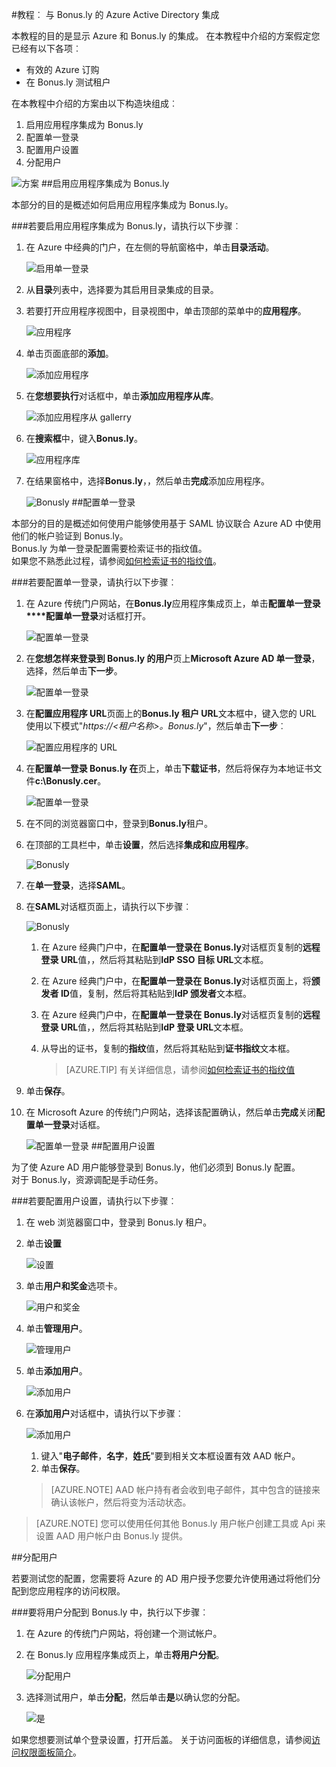 <properties 
    pageTitle="教程︰ Azure Active Directory 集成与 Bonus.ly |Microsoft Azure" 
    description="了解如何使用 Bonus.ly Azure Active Directory 以启用单一登录、 自动化资源调配，以及更多 ！" 
    services="active-directory" 
    authors="jeevansd"  
    documentationCenter="na" 
    manager="femila"/>
<tags 
    ms.service="active-directory" 
    ms.devlang="na" 
    ms.topic="article" 
    ms.tgt_pltfrm="na" 
    ms.workload="identity" 
    ms.date="09/29/2016" 
    ms.author="jeedes" />

#<a name="tutorial-azure-active-directory-integration-with-bonusly"></a>教程︰ 与 Bonus.ly 的 Azure Active Directory 集成

本教程的目的是显示 Azure 和 Bonus.ly 的集成。 在本教程中介绍的方案假定您已经有以下各项︰

-   有效的 Azure 订购
-   在 Bonus.ly 测试租户

在本教程中介绍的方案由以下构造块组成︰

1.  启用应用程序集成为 Bonus.ly
2.  配置单一登录
3.  配置用户设置
4.  分配用户

![方案](./media/active-directory-saas-bonus-tutorial/IC773679.png "方案")
##<a name="enabling-the-application-integration-for-bonusly"></a>启用应用程序集成为 Bonus.ly

本部分的目的是概述如何启用应用程序集成为 Bonus.ly。

###<a name="to-enable-the-application-integration-for-bonusly-perform-the-following-steps"></a>若要启用应用程序集成为 Bonus.ly，请执行以下步骤︰

1.  在 Azure 中经典的门户，在左侧的导航窗格中，单击**目录活动**。

    ![启用单一登录](./media/active-directory-saas-bonus-tutorial/IC773680.png "启用单一登录")

2.  从**目录**列表中，选择要为其启用目录集成的目录。

3.  若要打开应用程序视图中，目录视图中，单击顶部的菜单中的**应用程序**。

    ![应用程序](./media/active-directory-saas-bonus-tutorial/IC700994.png "应用程序")

4.  单击页面底部的**添加**。

    ![添加应用程序](./media/active-directory-saas-bonus-tutorial/IC749321.png "添加应用程序")

5.  在**您想要执行**对话框中，单击**添加应用程序从库**。

    ![添加应用程序从 gallerry](./media/active-directory-saas-bonus-tutorial/IC749322.png "添加应用程序从 gallerry")

6.  在**搜索框**中，键入**Bonus.ly**。

    ![应用程序库](./media/active-directory-saas-bonus-tutorial/IC773681.png "应用程序库")

7.  在结果窗格中，选择**Bonus.ly**，，然后单击**完成**添加应用程序。

    ![Bonusly](./media/active-directory-saas-bonus-tutorial/IC773682.png "Bonusly")
##<a name="configuring-single-sign-on"></a>配置单一登录

本部分的目的是概述如何使用户能够使用基于 SAML 协议联合 Azure AD 中使用他们的帐户验证到 Bonus.ly。  
Bonus.ly 为单一登录配置需要检索证书的指纹值。  
如果您不熟悉此过程，请参阅[如何检索证书的指纹值](http://youtu.be/YKQF266SAxI)。

###<a name="to-configure-single-sign-on-perform-the-following-steps"></a>若要配置单一登录，请执行以下步骤︰

1.  在 Azure 传统门户网站，在**Bonus.ly**应用程序集成页上，单击**配置单一登录****配置单一登录**对话框打开。

    ![配置单一登录](./media/active-directory-saas-bonus-tutorial/IC749323.png "配置单一登录")

2.  在**您想怎样来登录到 Bonus.ly 的用户**页上**Microsoft Azure AD 单一登录**，选择，然后单击**下一步**。

    ![配置单一登录](./media/active-directory-saas-bonus-tutorial/IC773683.png "配置单一登录")

3.  在**配置应用程序 URL**页面上的**Bonus.ly 租户 URL**文本框中，键入您的 URL 使用以下模式"*https://\<租户名称\>。Bonus.ly*"，然后单击**下一步**︰ 

    ![配置应用程序的 URL](./media/active-directory-saas-bonus-tutorial/IC773684.png "配置应用程序的 URL")

4.  在**配置单一登录 Bonus.ly 在**页上，单击**下载证书**，然后将保存为本地证书文件**c:\\Bonusly.cer**。

    ![配置单一登录](./media/active-directory-saas-bonus-tutorial/IC773685.png "配置单一登录")

5.  在不同的浏览器窗口中，登录到**Bonus.ly**租户。

6.  在顶部的工具栏中，单击**设置**，然后选择**集成和应用程序**。

    ![Bonusly](./media/active-directory-saas-bonus-tutorial/IC773686.png "Bonusly")

7.  在**单一登录**，选择**SAML**。

8.  在**SAML**对话框页面上，请执行以下步骤︰

    ![Bonusly](./media/active-directory-saas-bonus-tutorial/IC773687.png "Bonusly")

    1.  在 Azure 经典门户中，在**配置单一登录在 Bonus.ly**对话框页复制的**远程登录 URL**值，，然后将其粘贴到**IdP SSO 目标 URL**文本框。
    2.  在 Azure 经典门户中，在**配置单一登录在 Bonus.ly**对话框页面上，将**颁发者 ID**值，复制，然后将其粘贴到**IdP 颁发者**文本框。
    3.  在 Azure 经典门户中，在**配置单一登录在 Bonus.ly**对话框页复制的**远程登录 URL**值，，然后将其粘贴到**IdP 登录 URL**文本框。
    4.  从导出的证书，复制的**指纹**值，然后将其粘贴到**证书指纹**文本框。

        >[AZURE.TIP] 有关详细信息，请参阅[如何检索证书的指纹值](http://youtu.be/YKQF266SAxI)

9.  单击**保存**。

10. 在 Microsoft Azure 的传统门户网站，选择该配置确认，然后单击**完成**关闭**配置单一登录**对话框。

    ![配置单一登录](./media/active-directory-saas-bonus-tutorial/IC773689.png "配置单一登录")
##<a name="configuring-user-provisioning"></a>配置用户设置

为了使 Azure AD 用户能够登录到 Bonus.ly，他们必须到 Bonus.ly 配置。  
对于 Bonus.ly，资源调配是手动任务。

###<a name="to-configure-user-provisioning-perform-the-following-steps"></a>若要配置用户设置，请执行以下步骤︰

1.  在 web 浏览器窗口中，登录到 Bonus.ly 租户。

2.  单击**设置**

    ![设置](./media/active-directory-saas-bonus-tutorial/IC781041.png "设置")

3.  单击**用户和奖金**选项卡。

    ![用户和奖金](./media/active-directory-saas-bonus-tutorial/IC781042.png "用户和奖金")

4.  单击**管理用户**。

    ![管理用户](./media/active-directory-saas-bonus-tutorial/IC781043.png "管理用户")

5.  单击**添加用户**。

    ![添加用户](./media/active-directory-saas-bonus-tutorial/IC781044.png "添加用户")

6.  在**添加用户**对话框中，请执行以下步骤︰

    ![添加用户](./media/active-directory-saas-bonus-tutorial/IC781045.png "添加用户")

    1.  键入"**电子邮件**，**名字**，**姓氏**"要到相关文本框设置有效 AAD 帐户。
    2.  单击**保存**。

    >[AZURE.NOTE] AAD 帐户持有者会收到电子邮件，其中包含的链接来确认该帐户，然后将变为活动状态。

>[AZURE.NOTE] 您可以使用任何其他 Bonus.ly 用户帐户创建工具或 Api 来设置 AAD 用户帐户由 Bonus.ly 提供。

##<a name="assigning-users"></a>分配用户

若要测试您的配置，您需要将 Azure 的 AD 用户授予您要允许使用通过将他们分配到您应用程序的访问权限。

###<a name="to-assign-users-to-bonusly-perform-the-following-steps"></a>要将用户分配到 Bonus.ly 中，执行以下步骤︰

1.  在 Azure 的传统门户网站，将创建一个测试帐户。

2.  在 Bonus.ly 应用程序集成页上，单击**将用户分配**。

    ![分配用户](./media/active-directory-saas-bonus-tutorial/IC773690.png "分配用户")

3.  选择测试用户，单击**分配**，然后单击**是**以确认您的分配。

    ![是](./media/active-directory-saas-bonus-tutorial/IC767830.png "是")

如果您想要测试单个登录设置，打开后盖。 关于访问面板的详细信息，请参阅[访问权限面板简介](active-directory-saas-access-panel-introduction.md)。
